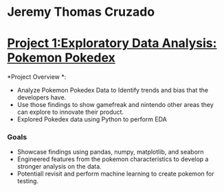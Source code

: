 # Jeremy Thomas Cruzado

# [Project 1:Exploratory Data Analysis: Pokemon Pokedex](https://github.com/AlignedMind/Pokedex_EDA)

*Project Overview *:

- Analyze Pokemon Pokedex Data to Identify trends and bias that the developers have.
- Use those findings to show gamefreak and nintendo other areas they can explore to innovate their product.
- Explored Pokedex data using Python to perform EDA


### Goals
- Showcase findings using pandas, numpy, matplotlib, and seaborn
- Engineered features from the pokemon characteristics to develop a stronger analysis on the data.
- Potentiall revisit and perform machine learning to create pokemon for testing.




